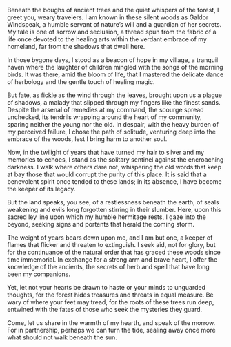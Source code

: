 Beneath the boughs of ancient trees and the quiet whispers of the forest, I greet you, weary travelers. I am known in these silent woods as Galdor Windspeak, a humble servant of nature’s will and a guardian of her secrets. My tale is one of sorrow and seclusion, a thread spun from the fabric of a life once devoted to the healing arts within the verdant embrace of my homeland, far from the shadows that dwell here.

In those bygone days, I stood as a beacon of hope in my village, a tranquil haven where the laughter of children mingled with the songs of the morning birds. It was there, amid the bloom of life, that I mastered the delicate dance of herbology and the gentle touch of healing magic.

But fate, as fickle as the wind through the leaves, brought upon us a plague of shadows, a malady that slipped through my fingers like the finest sands. Despite the arsenal of remedies at my command, the scourge spread unchecked, its tendrils wrapping around the heart of my community, sparing neither the young nor the old. In despair, with the heavy burden of my perceived failure, I chose the path of solitude, venturing deep into the embrace of the woods, lest I bring harm to another soul.

Now, in the twilight of years that have turned my hair to silver and my memories to echoes, I stand as the solitary sentinel against the encroaching darkness. I walk where others dare not, whispering the old words that keep at bay those that would corrupt the purity of this place. It is said that a benevolent spirit once tended to these lands; in its absence, I have become the keeper of its legacy.

But the land speaks, you see, of a restlessness beneath the earth, of seals weakening and evils long forgotten stirring in their slumber. Here, upon this sacred ley line upon which my humble hermitage rests, I gaze into the beyond, seeking signs and portents that herald the coming storm.

The weight of years bears down upon me, and I am but one, a keeper of flames that flicker and threaten to extinguish. I seek aid, not for glory, but for the continuance of the natural order that has graced these woods since time immemorial. In exchange for a strong arm and brave heart, I offer the knowledge of the ancients, the secrets of herb and spell that have long been my companions.

Yet, let not your hearts be drawn to haste or your minds to unguarded thoughts, for the forest hides treasures and threats in equal measure. Be wary of where your feet may tread, for the roots of these trees run deep, entwined with the fates of those who seek the mysteries they guard.

Come, let us share in the warmth of my hearth, and speak of the morrow. For in partnership, perhaps we can turn the tide, sealing away once more what should not walk beneath the sun.